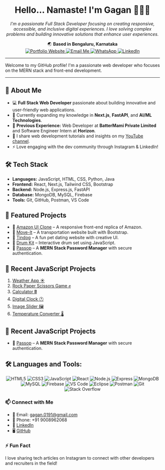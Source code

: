 <h1 align="center"> Hello... Namaste! I'm Gagan 👋🙏🙏</h1>

<p align="center">
  <em>I'm a passionate Full Stack Developer focusing on creating responsive, accessible, and inclusive digital experiences. I love solving complex problems and building innovative solutions that enhance user experiences.</em>
</p>

<p align="center">
  🌏 <strong>Based in Bengaluru, Karnataka</strong><br>
  

   <a href="https://gaganprogramming.github.io/portfolio-website/" target="_blank">
    <img src="https://img.shields.io/badge/Website-FFA500?style=for-the-badge&logo=google-chrome&logoColor=white" alt="Portfolio Website"/>
  </a>
  <a href="mailto:gagan.s0191@gmail.com">
    <img src="https://img.shields.io/badge/Email-D14836?style=for-the-badge&logo=gmail&logoColor=white" alt="Email Me"/>
  </a>
  <a href="https://wa.me/+919008962068">
    <img src="https://img.shields.io/badge/WhatsApp-25D366?style=for-the-badge&logo=whatsapp&logoColor=white" alt="WhatsApp"/>
  </a>
  <a href="https://www.linkedin.com/in/gagan-suresh">
    <img src="https://img.shields.io/badge/LinkedIn-0077B5?style=for-the-badge&logo=linkedin&logoColor=white" alt="LinkedIn"/>
  </a>
</p>

---


Welcome to my GitHub profile! I'm a passionate web developer who focuses on the MERN stack and front-end development.

---

## 🚀 About Me

- 💻 **Full Stack Web Developer** passionate about building innovative and user-friendly web applications.
- 🌱 Currently expanding my knowledge in **Next.js**, **FastAPI**, and **AI/ML Technologies**.
- 💼 **Previous Experience:** Web Developer at **BatterMami Private Limited** and Software Engineer Intern at **Horizon**.
- 🎥 I share web development tutorials and insights on my [YouTube channel](https://www.youtube.com/channel/UCGagan).
- ⚡ Love engaging with the dev community through Instagram & LinkedIn!

## 🛠️ Tech Stack

- **Languages:** JavaScript, HTML, CSS, Python, Java
- **Frontend:** React, Next.js, Tailwind CSS, Bootstrap
- **Backend:** Node.js, Express.js, FastAPI
- **Database:** MongoDB, MySQL, Firebase
- **Tools:** Git, GitHub, Postman, VS Code

## 🌟 Featured Projects

- 🎨 [Amazon UI Clone](https://gaganprogramming.github.io/Amazon-UI-Clone/) – A responsive front-end replica of Amazon.
- 🚛 [Move-It](https://gaganprogramming.github.io/Move-It/) – A transportation website built with Bootstrap.
- 🐶 [Tindog](https://gaganprogramming.github.io/tinDogWebsite/) – A fun pet dating website with creative UI.
- 🥁 [Drum Kit](https://gaganprogramming.github.io/drumKit/) – Interactive drum set using JavaScript.
- 📝 [Passop](https://youtu.be/9BVy_BAk7T0) – A **MERN Stack Password Manager** with secure authentication.

## 📆 Recent JavaScript Projects

1. [Weather App ☀️](https://gaganprogramming.github.io/weatherAppProject/)
2. [Rock Paper Scissors Game ✊](https://gaganprogramming.github.io/rockPaperScissors/)
3. [Calculator 🖩](https://gaganprogramming.github.io/calculatorProgram/)
4. [Digital Clock 🕐](https://gaganprogramming.github.io/digitalClockProgram/)
5. [Image Slider 🖼️](https://gaganprogramming.github.io/imageSlider/)
6. [Temperature Converter 🌡️](https://gaganprogramming.github.io/temperatureConversion/)

## 📆 Recent JavaScript Projects
- 📝 [Passop](https://youtu.be/9BVy_BAk7T0) – A **MERN Stack Password Manager** with secure authentication.


## 🛠️ Languages and Tools:
<p align="center">
  <img src="https://img.shields.io/badge/HTML5-E34F26?style=for-the-badge&logo=html5&logoColor=white" alt="HTML5"/>
  <img src="https://img.shields.io/badge/CSS3-1572B6?style=for-the-badge&logo=css3&logoColor=white" alt="CSS3"/>
  <img src="https://img.shields.io/badge/JavaScript-F7DF1E?style=for-the-badge&logo=javascript&logoColor=black" alt="JavaScript"/>
  <img src="https://img.shields.io/badge/React-61DAFB?style=for-the-badge&logo=react&logoColor=black" alt="React"/>
  <img src="https://img.shields.io/badge/Node.js-339933?style=for-the-badge&logo=node.js&logoColor=white" alt="Node.js"/>
  <img src="https://img.shields.io/badge/Express-FFA500?style=for-the-badge&logo=express&logoColor=white" alt="Express"/>
  <img src="https://img.shields.io/badge/MongoDB-47A248?style=for-the-badge&logo=mongodb&logoColor=white" alt="MongoDB"/>
  <img src="https://img.shields.io/badge/MySQL-4479A1?style=for-the-badge&logo=mysql&logoColor=white" alt="MySQL"/>
  <img src="https://img.shields.io/badge/Firebase-FFCA28?style=for-the-badge&logo=firebase&logoColor=black" alt="Firebase"/>
  <img src="https://img.shields.io/badge/VS%20Code-0078D4?style=for-the-badge&logo=visual%20studio%20code&logoColor=white" alt="VS Code"/>
  <img src="https://img.shields.io/badge/Eclipse-2C2255?style=for-the-badge&logo=eclipse&logoColor=white" alt="Eclipse"/>
  <img src="https://img.shields.io/badge/Postman-FF6C37?style=for-the-badge&logo=postman&logoColor=white" alt="Postman"/>
  <img src="https://img.shields.io/badge/Git-F05032?style=for-the-badge&logo=git&logoColor=white" alt="Git"/>
  <img src="https://img.shields.io/badge/Stack%20Overflow-F58025?style=for-the-badge&logo=stackoverflow&logoColor=white" alt="Stack Overflow"/>
</p>

### 📫 Connect with Me
- 📧 Email: [gagan.0191@gmail.com](mailto:gagan.0191@gmail.com)
- 📱 Phone: +91 9008962068
- 💼 [LinkedIn](https://www.linkedin.com/in/gagan-suresh)
- 🖥️ [GitHub](https://github.com/gaganProgramming)

### ⚡ Fun Fact
I love sharing tech articles on Instagram to connect with other developers and recruiters in the field!

